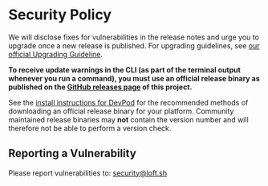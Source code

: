 # Security Policy
We will disclose fixes for vulnerabilities in the release notes and urge you to upgrade once a new release is published. 
For upgrading guidelines, see [our official Upgrading Guideline](https://devpod.sh/docs/getting-started/update).

**To receive update warnings in the CLI (as part of the terminal output whenever you run a command), you must use an official release binary as published on the [GitHub releases page](https://github.com/loft-sh/devpod/releases) of this project.**

See the [install instructions for DevPod](https://devpod.sh/docs/getting-started/install) for the recommended methods of downloading an official release binary for your platform. Community maintained release binaries may **not** contain the version number and will therefore not be able to perform a version check.


## Reporting a Vulnerability
Please report vulnerabilities to: [security@loft.sh](mailto:security@loft.sh) 
